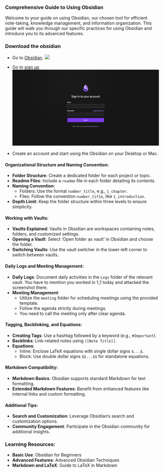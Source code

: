 ### Comprehensive Guide to Using Obsidian

Welcome to your guide on using Obsidian, our chosen tool for efficient note-taking, knowledge management, and information organization. This guide will walk you through our specific practices for using Obsidian and introduce you to its advanced features.

### Download the obsidian
- Go to [Obsidian](https://obsidian.md/). ![](attachments/Screenshot%202024-03-13%20at%207.33.49%20PM.png)
- Go to [sign up](https://obsidian.md/account#signup)![](attachments/Screenshot%202024-03-13%20at%207.34.18%20PM.png)

- Create an account and start using the Obsidian on your Desktop or Mac. 
#### Organizational Structure and Naming Convention:

- **Folder Structure**: Create a dedicated folder for each project or topic.
- **Readme Files**: Include a `readme` file in each folder detailing its contents.
- **Naming Convention**:
    - Folders: Use the format `number_title`, e.g., `1_chapter`.
    - Files: Follow the convention `number_title`, like `1_introduction`.
- **Depth Limit**: Keep the folder structure within three levels to ensure simplicity.

#### Working with Vaults:

- **Vaults Explained**: Vaults in Obsidian are workspaces containing notes, folders, and customized settings.
- **Opening a Vault**: Select ‘Open folder as vault’ in Obsidian and choose the folder.
- **Switching Vaults**: Use the vault switcher in the lower-left corner to switch between vaults.

#### Daily Logs and Meeting Management:

- **Daily Logs**: Document daily activities in the `Logs` folder of the relevant vault. You have to mention you worked in 1_1 today and attacked the screenshot there.
- **Meeting Management**:
    - Utilize the `meeting` folder for scheduling meetings using the provided template.
    - Follow the agenda strictly during meetings.
    - You need to call the meeting only after clear agenda.

#### Tagging, Backlinking, and Equations:

- **Creating Tags**: Use a hashtag followed by a keyword (e.g., `#Important`).
- **Backlinks**: Link-related notes using `[[Note Title]]`.
- **Equations**:
    - Inline: Enclose LaTeX equations with single dollar signs `$...$`.
    - Block: Use double dollar signs `$$...$$` for standalone equations.

#### Markdown Compatibility:

- **Markdown Basics**: Obsidian supports standard Markdown for text formatting.
- **Extended Markdown Features**: Benefit from enhanced features like internal links and custom formatting.

#### Additional Tips:

- **Search and Customization**: Leverage Obsidian’s search and customization options.
- **Community Engagement**: Participate in the Obsidian community for additional insights.

### Learning Resources:

- **Basic Use**: Obsidian for Beginners
- **Advanced Features**: Advanced Obsidian Techniques
- **Markdown and LaTeX**: Guide to LaTeX in Markdown
